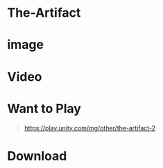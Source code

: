 # The-Artifact

# image

# Video

# Want to Play
> https://play.unity.com/mg/other/the-artifact-2

# Download
